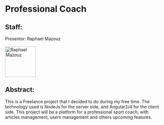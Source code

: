 # Professional Coach

## Staff:
Presentor: Raphael Mazouz<br><br>
<a href="https://github.com/raphym">
<img src="https://avatars2.githubusercontent.com/u/17546494?v=3&s=460" alt="Raphael Mazouz" width="100" height="100"></a>

## Abstract:

This is a Freelance project that I decided to do during my free time.
The technology used is NodeJs for the server side, and Angular2/4 for the client side.
This project will be a platform for a professional sport coach, with articles management, users management and others upcoming features.

